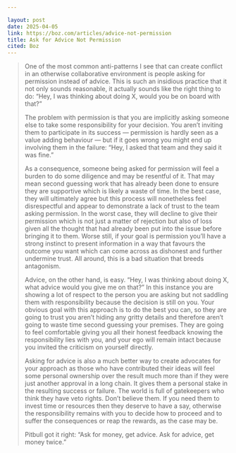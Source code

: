 ```yaml
---

layout: post
date: 2025-04-05
link: https://boz.com/articles/advice-not-permission
title: Ask for Advice Not Permission
cited: Boz
---
```


> One of the most common anti-patterns I see that can create conflict in an otherwise collaborative environment is people asking for permission instead of advice. This is such an insidious practice that it not only sounds reasonable, it actually sounds like the right thing to do: “Hey, I was thinking about doing X, would you be on board with that?”
>
> The problem with permission is that you are implicitly asking someone else to take some responsibility for your decision. You aren’t inviting them to participate in its success — permission is hardly seen as a value adding behaviour — but if it goes wrong you might end up involving them in the failure: “Hey, I asked that team and they said it was fine.”
>
> As a consequence, someone being asked for permission will feel a burden to do some diligence and may be resentful of it. That may mean second guessing work that has already been done to ensure they are supportive which is likely a waste of time. In the best case, they will ultimately agree but this process will nonetheless feel disrespectful and appear to demonstrate a lack of trust to the team asking permission. In the worst case, they will decline to give their permission which is not just a matter of rejection but also of loss given all the thought that had already been put into the issue before bringing it to them. Worse still, if your goal is permission you’ll have a strong instinct to present information in a way that favours the outcome you want which can come across as dishonest and further undermine trust. All around, this is a bad situation that breeds antagonism.
>
> Advice, on the other hand, is easy. “Hey, I was thinking about doing X, what advice would you give me on that?” In this instance you are showing a lot of respect to the person you are asking but not saddling them with responsibility because the decision is still on you. Your obvious goal with this approach is to do the best you can, so they are going to trust you aren’t hiding any gritty details and therefore aren’t going to waste time second guessing your premises. They are going to feel comfortable giving you all their honest feedback knowing the responsibility lies with you, and your ego will remain intact because you invited the criticism on yourself directly.
>
> Asking for advice is also a much better way to create advocates for your approach as those who have contributed their ideas will feel some personal ownership over the result much more than if they were just another approval in a long chain. It gives them a personal stake in the resulting success or failure.
> The world is full of gatekeepers who think they have veto rights. Don’t believe them. If you need them to invest time or resources then they deserve to have a say, otherwise the responsibility remains with you to decide how to proceed and to suffer the consequences or reap the rewards, as the case may be.
>
> Pitbull got it right: “Ask for money, get advice. Ask for advice, get money twice.”
